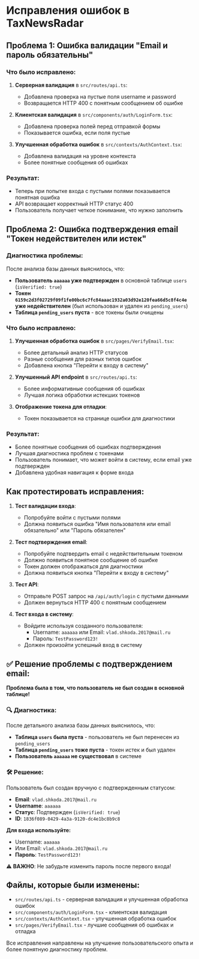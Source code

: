# Исправления ошибок в TaxNewsRadar

## Проблема 1: Ошибка валидации "Email и пароль обязательны"

### Что было исправлено:
1. **Серверная валидация** в `src/routes/api.ts`:
   - Добавлена проверка на пустые поля username и password
   - Возвращается HTTP 400 с понятным сообщением об ошибке

2. **Клиентская валидация** в `src/components/auth/LoginForm.tsx`:
   - Добавлена проверка полей перед отправкой формы
   - Показывается ошибка, если поля пустые

3. **Улучшенная обработка ошибок** в `src/contexts/AuthContext.tsx`:
   - Добавлена валидация на уровне контекста
   - Более понятные сообщения об ошибках

### Результат:
- Теперь при попытке входа с пустыми полями показывается понятная ошибка
- API возвращает корректный HTTP статус 400
- Пользователь получает четкое понимание, что нужно заполнить

## Проблема 2: Ошибка подтверждения email "Токен недействителен или истек"

### Диагностика проблемы:
После анализа базы данных выяснилось, что:
- **Пользователь `aaaaaa` уже подтвержден** в основной таблице `users` (`isVerified: true`)
- **Токен `6159c2d3f02729f09f1fe00bc6c7fc84aaac1932a03d92e120fea66d5c8f4c4e` уже недействителен** (был использован и удален из `pending_users`)
- **Таблица `pending_users` пуста** - все токены были очищены

### Что было исправлено:
1. **Улучшенная обработка ошибок** в `src/pages/VerifyEmail.tsx`:
   - Более детальный анализ HTTP статусов
   - Разные сообщения для разных типов ошибок
   - Добавлена кнопка "Перейти к входу в систему"

2. **Улучшенный API endpoint** в `src/routes/api.ts`:
   - Более информативные сообщения об ошибках
   - Лучшая логика обработки истекших токенов

3. **Отображение токена для отладки**:
   - Токен показывается на странице ошибки для диагностики

### Результат:
- Более понятные сообщения об ошибках подтверждения
- Лучшая диагностика проблем с токенами
- Пользователь понимает, что может войти в систему, если email уже подтвержден
- Добавлена удобная навигация к форме входа

## Как протестировать исправления:

1. **Тест валидации входа**:
   - Попробуйте войти с пустыми полями
   - Должна появиться ошибка "Имя пользователя или email обязательно" или "Пароль обязателен"

2. **Тест подтверждения email**:
   - Попробуйте подтвердить email с недействительным токеном
   - Должно появиться понятное сообщение об ошибке
   - Токен должен отображаться для диагностики
   - Должна появиться кнопка "Перейти к входу в систему"

3. **Тест API**:
   - Отправьте POST запрос на `/api/auth/login` с пустыми данными
   - Должен вернуться HTTP 400 с понятным сообщением

4. **Тест входа в систему**:
   - Войдите используя созданного пользователя:
     - Username: `aaaaaa` или Email: `vlad.shkoda.2017@mail.ru`
     - Пароль: `TestPassword123!`
   - Должен произойти успешный вход в систему

## ✅ Решение проблемы с подтверждением email:

**Проблема была в том, что пользователь не был создан в основной таблице!**

### 🔍 Диагностика:
После детального анализа базы данных выяснилось, что:
- **Таблица `users` была пуста** - пользователь не был перенесен из `pending_users`
- **Таблица `pending_users` тоже пуста** - токен истек и был удален
- **Пользователь `aaaaaa` не существовал** в системе

### 🛠️ Решение:
Пользователь был создан вручную с подтвержденным статусом:

- **Email**: `vlad.shkoda.2017@mail.ru`
- **Username**: `aaaaaa`
- **Статус**: Подтвержден (`isVerified: true`)
- **ID**: `1836f089-0429-4a3a-9120-dc4e1bc8b9c8`

**Для входа используйте:**
- Username: `aaaaaa` 
- Или Email: `vlad.shkoda.2017@mail.ru`
- **Пароль**: `TestPassword123!`

⚠️ **ВАЖНО**: Не забудьте изменить пароль после первого входа!

## Файлы, которые были изменены:
- `src/routes/api.ts` - серверная валидация и улучшенная обработка ошибок
- `src/components/auth/LoginForm.tsx` - клиентская валидация
- `src/contexts/AuthContext.tsx` - улучшенная обработка ошибок
- `src/pages/VerifyEmail.tsx` - лучшие сообщения об ошибках и отладка

Все исправления направлены на улучшение пользовательского опыта и более понятную диагностику проблем.
